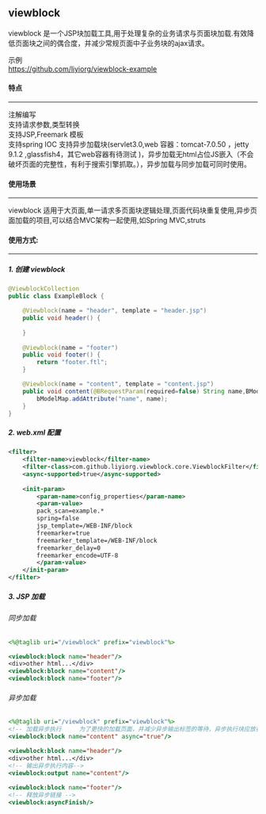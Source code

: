 viewblock
---------

viewblock 是一个JSP块加载工具,用于处理复杂的业务请求与页面块加载.有效降低页面块之间的偶合度，并减少常规页面中子业务块的ajax请求。



示例  
https://github.com/liyiorg/viewblock-example

#### 特点
---------
注解编写  
支持请求参数,类型转换  
支持JSP,Freemark 模板  
支持spring IOC
支持异步加载块(servlet3.0,web 容器：tomcat-7.0.50 ，jetty 9.1.2 ,glassfish4，其它web容器有待测试 )，异步加载无html占位JS嵌入（不会破坏页面的完整性，有利于搜索引擎抓取。），异步加载与同步加载可同时使用。  

#### 使用场景
---------
viewblock 适用于大页面,单一请求多页面块逻辑处理,页面代码块重复使用,异步页面加载的项目,可以结合MVC架构一起使用,如Spring MVC,struts

#### 使用方式:
---------
##### 1. 创建 viewblock  
```java
@ViewblockCollection   
public class ExampleBlock {

	@Viewblock(name = "header", template = "header.jsp")
	public void header() {
		
	}
	
	@Viewblock(name = "footer")
	public void footer() {
		return "footer.ftl";
	}

	@Viewblock(name = "content", template = "content.jsp")
	public void content(@BRequestParam(required=false) String name,BModelMap bModelMap){
		bModelMap.addAttribute("name", name);
	}
}
```
##### 2. web.xml 配置
```xml
<filter>   
	<filter-name>viewblock</filter-name>   
	<filter-class>com.github.liyiorg.viewblock.core.ViewblockFilter</filter-class>  
	<async-supported>true</async-supported>   
	
	<init-param>   
		<param-name>config_properties</param-name>   
		<param-value>  	  		
		pack_scan=example.*    
		spring=false    
		jsp_template=/WEB-INF/block    
		freemarker=true    
		freemarker_template=/WEB-INF/block    
		freemarker_delay=0    
		freemarker_encode=UTF-8    
		</param-value>    
	</init-param>   
</filter>  
```
##### 3. JSP 加载
###### 同步加载

```jsp
<%@taglib uri="/viewblock" prefix="viewblock"%>  

<viewblock:block name="header"/>  
<div>other html...</div>   
<viewblock:block name="content"/>
<viewblock:block name="footer"/>  
```

###### 异步加载

```jsp
<%@taglib uri="/viewblock" prefix="viewblock"%>
<!-- 加载异步执行     为了更快的加载页面，并减少异步输出标签的等待，异步执行块应放在JSP页面的顶部。-->  
<viewblock:block name="content" async="true"/>

<viewblock:block name="header"/>
<div>other html...</div>
<!-- 输出异步执行内容-->
<viewblock:output name="content"/>
  
<viewblock:block name="footer"/>  
<!-- 释放异步链接 -->
<viewblock:asyncFinish/>
```
